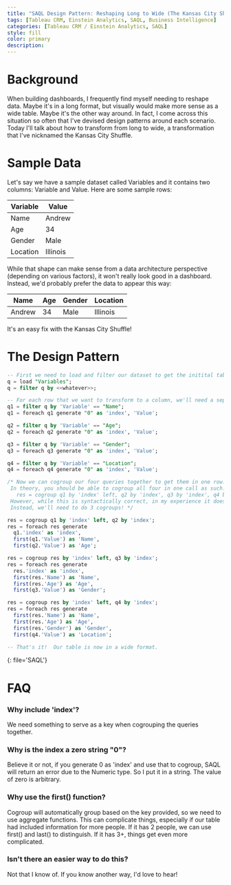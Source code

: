 ```yaml
---
title: "SAQL Design Pattern: Reshaping Long to Wide (The Kansas City Shuffle)"
tags: [Tableau CRM, Einstein Analytics, SAQL, Business Intelligence]
categories: [Tableau CRM / Einstein Analytics, SAQL]
style: fill
color: primary
description: 
---
```


# Background
When building dashboards, I frequently find myself needing to reshape data.  Maybe it's in a long format, but visually would make more sense as a wide table.  Maybe it's the other way around.  In fact, I come across this situation so often that I've devised design patterns around each scenario.  Today I'll talk about how to transform from long to wide, a transformation that I've nicknamed the Kansas City Shuffle.

# Sample Data

Let's say we have a sample dataset called Variables and it contains two columns: Variable and Value.  Here are some sample rows:

| Variable| Value |
|---|---|
| Name | Andrew |
| Age | 34 |
| Gender | Male |
| Location | Illinois |

While that shape can make sense from a data architecture perspective (depending on various factors), it won't really look good in a dashboard.  Instead, we'd probably prefer the data to appear this way:

| Name | Age | Gender | Location |
|---|---|---|---|
| Andrew | 34 | Male | Illinois |

It's an easy fix with the Kansas City Shuffle!

# The Design Pattern

```sql
-- First we need to load and filter our dataset to get the initital table above
q = load "Variables";
q = filter q by <<whatever>>;

-- For each row that we want to transform to a column, we'll need a separate variable
q1 = filter q by 'Variable' == "Name";
q1 = foreach q1 generate "0" as 'index', 'Value';

q2 = filter q by 'Variable' == "Age";
q2 = foreach q2 generate "0" as 'index', 'Value';

q3 = filter q by 'Variable' == "Gender";
q3 = foreach q3 generate "0" as 'index', 'Value';

q4 = filter q by 'Variable' == "Location";
q4 = foreach q4 generate "0" as 'index', 'Value';

/* Now we can cogroup our four queries together to get them in one row.
 In theory, you should be able to cogroup all four in one call as such:
   res = cogroup q1 by 'index' left, q2 by 'index', q3 by 'index', q4 by 'index';
 However, while this is syntactically correct, in my experience it doesn't work.
 Instead, we'll need to do 3 cogroups! */

res = cogroup q1 by 'index' left, q2 by 'index';
res = foreach res generate
  q1.'index' as 'index',
  first(q1.'Value') as 'Name',
  first(q2.'Value') as 'Age';

res = cogroup res by 'index' left, q3 by 'index';
res = foreach res generate
  res.'index' as 'index',
  first(res.'Name') as 'Name',
  first(res.'Age') as 'Age',
  first(q3.'Value') as 'Gender';

res = cogroup res by 'index' left, q4 by 'index';
res = foreach res generate
  first(res.'Name') as 'Name',
  first(res.'Age') as 'Age',
  first(res.'Gender') as 'Gender',
  first(q4.'Value') as 'Location';

-- That's it!  Our table is now in a wide format.

```
{: file='SAQL'}

# FAQ

### Why include 'index'?
We need something to serve as a key when cogrouping the queries together.

### Why is the index a zero string "0"?
Believe it or not, if you generate 0 as 'index' and use that to cogroup, SAQL will return an error due to the Numeric type.  So I put it in a string.  The value of zero is arbitrary.

### Why use the first() function?
Cogroup will automatically group based on the key provided, so we need to use aggregate functions.  This can complicate things, especially if our table had included information for more people.  If it has 2 people, we can use first() and last() to distinguish.  If it has 3+, things get even more complicated.

### Isn't there an easier way to do this?
Not that I know of.  If you know another way, I'd love to hear!
